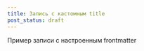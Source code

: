 ```yaml
---
title: Запись с кастомным title
post_status: draft
---
```


Пример записи с настроенным frontmatter
